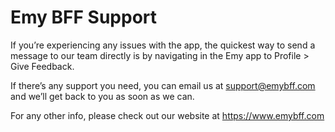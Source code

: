 # Emy BFF Support

If you’re experiencing any issues with the app, the quickest way to send a message to our team directly is by navigating in the Emy app to Profile > Give Feedback.

If there’s any support you need, you can email us at support@emybff.com  and we’ll get back to you as soon as we can.

For any other info, please check out our website at https://www.emybff.com
